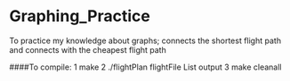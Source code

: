 # Graphing_Practice
To practice my knowledge about graphs; connects the shortest flight path and connects with the cheapest flight path

####To compile:
1 make
2 ./flightPlan flightFile List output
3 make cleanall
